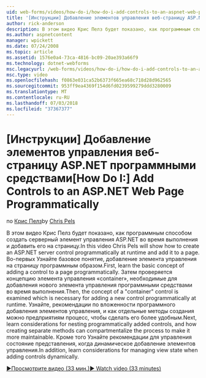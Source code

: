```yaml
---
uid: web-forms/videos/how-do-i/how-do-i-add-controls-to-an-aspnet-web-page-programmatically
title: '[Инструкции] Добавление элементов управления веб-страницу ASP.NET программными средствами | Документация Майкрософт'
author: rick-anderson
description: В этом видео Крис Пелз будет показано, как программным способом создать серверный элемент управления ASP.NET во время выполнения и добавить его на страницу. Во-первых Узнайте o основной принцип...
ms.author: aspnetcontent
manager: wpickett
ms.date: 07/24/2008
ms.topic: article
ms.assetid: 1576e0a4-73ca-4816-bc09-20ae393a66f9
ms.technology: dotnet-webforms
msc.legacyurl: /web-forms/videos/how-do-i/how-do-i-add-controls-to-an-aspnet-web-page-programmatically
msc.type: video
ms.openlocfilehash: f0863e031ca52b6373f665ea68c718d28d962565
ms.sourcegitcommit: 953ff9ea4369f154d6fd0239599279ddd3280009
ms.translationtype: MT
ms.contentlocale: ru-RU
ms.lasthandoff: 07/03/2018
ms.locfileid: "37367377"
---
```

<a name="how-do-i-add-controls-to-an-aspnet-web-page-programmatically"></a><span data-ttu-id="77de0-104">[Инструкции] Добавление элементов управления веб-страницу ASP.NET программными средствами</span><span class="sxs-lookup"><span data-stu-id="77de0-104">[How Do I:] Add Controls to an ASP.NET Web Page Programmatically</span></span>
====================
<span data-ttu-id="77de0-105">по [Крис Пелз](https://twitter.com/chrispels)</span><span class="sxs-lookup"><span data-stu-id="77de0-105">by [Chris Pels](https://twitter.com/chrispels)</span></span>

<span data-ttu-id="77de0-106">В этом видео Крис Пелз будет показано, как программным способом создать серверный элемент управления ASP.NET во время выполнения и добавить его на страницу.</span><span class="sxs-lookup"><span data-stu-id="77de0-106">In this video Chris Pels will show how to create an ASP.NET server control programmatically at runtime and add it to a page.</span></span> <span data-ttu-id="77de0-107">Во-первых Узнайте базовое понятие, добавление элемента управления на страницу программным образом.</span><span class="sxs-lookup"><span data-stu-id="77de0-107">First, learn the basic concept of adding a control to a page programmatically.</span></span> <span data-ttu-id="77de0-108">Затем проверяется концепцию элемента управления «container», необходимые для добавления нового элемента управления программными средствами во время выполнения.</span><span class="sxs-lookup"><span data-stu-id="77de0-108">Then, the concept of a "container" control is examined which is necessary for adding a new control programmatically at runtime.</span></span> <span data-ttu-id="77de0-109">Узнайте, рекомендации по вложенности программного добавления элементов управления, и как отдельные методы создания можно предприятиям процесс, чтобы сделать его более удобным.</span><span class="sxs-lookup"><span data-stu-id="77de0-109">Next, learn considerations for nesting programmatically added controls, and how creating separate methods can compartmentalize the process to make it more maintainable.</span></span> <span data-ttu-id="77de0-110">Кроме того Узнайте рекомендации для управления состояние представления, когда динамическое добавление элементов управления.</span><span class="sxs-lookup"><span data-stu-id="77de0-110">In addition, learn considerations for managing view state when adding controls dynamically.</span></span>

[<span data-ttu-id="77de0-111">&#9654;Просмотрите видео (33 мин.)</span><span class="sxs-lookup"><span data-stu-id="77de0-111">&#9654; Watch video (33 minutes)</span></span>](https://channel9.msdn.com/Blogs/ASP-NET-Site-Videos/how-do-i-add-controls-to-an-aspnet-web-page-programmatically)
